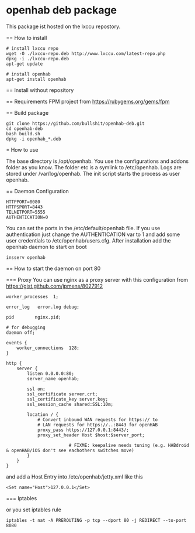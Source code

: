 openhab deb package
=======

This package ist hosted on the lxccu repostory.

== How to install
```
# install lxccu repo
wget -O ./lxccu-repo.deb http://www.lxccu.com/latest-repo.php
dpkg -i ./lxccu-repo.deb
apt-get update

# install openhab
apt-get install openhab
```
== Install without repository

== Requirements
FPM project from https://rubygems.org/gems/fpm

== Build package
```
git clone https://github.com/bullshit/openhab-deb.git
cd openhab-deb
bash build.sh
dpkg -i openhab_*.deb
```
= How to use

The base directory is /opt/openhab. You use the configurations and addons folder as you know. The folder etc is a symlink to /etc/openhab. Logs are stored under /var/log/openhab. The init script starts the process as user openhab.

== Daemon Configuration
```
HTTPPORT=8080
HTTPSPORT=8443
TELNETPORT=5555
AUTHENTICATION=0
```
You can set the ports in the /etc/default/openhab file. If you use authentication just change the AUTHENTICATION var to 1 and add some user credentials to /etc/openhab/users.cfg.
After installation add the openhab daemon to start on boot
```
insserv openhab
```

== How to start the daemon on port 80

=== Proxy
You can use nginx as a proxy server with this configuration from https://gist.github.com/jpmens/8027912
```
worker_processes  1;
 
error_log   error.log debug;
 
pid        nginx.pid;
 
# for debugging
daemon off;
 
events {
    worker_connections  128;
}
 
http {
	server {
		listen 0.0.0.0:80;
		server_name openhab;
 
		ssl on;
		ssl_certificate server.crt;
		ssl_certificate_key server.key;
		ssl_session_cache shared:SSL:10m;
 
		location / {
			# Convert inbound WAN requests for https:// to
			# LAN requests for https://..:8443 for openHAB
			proxy_pass https://127.0.0.1:8443/;
			proxy_set_header Host $host:$server_port;
 
                        # FIXME: keepalive needs tuning (e.g. HABdroid & openHAB/iOS don't see eachothers switches move)
		}
	}
}
```
and add a Host Entry into /etc/openhab/jetty.xml like this
```
<Set name="Host">127.0.0.1</Set>
```

=== Iptables

or you set iptables rule
```
iptables -t nat -A PREROUTING -p tcp --dport 80 -j REDIRECT --to-port 8080
```

